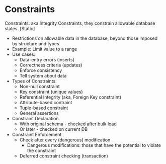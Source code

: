 # Constraints

Constraints: aka Integrity Constraints, they constrain allowable database states. [Static]

- Restrictions on allowable data in the database, beyond those imposed by structure and types
- Example: Limit value to a range
- Use cases:
    - Data-entry errors (inserts)
    - Correctness criteria (updates)
    - Enforce consistency
    - Tell system about data
- Types of Constraints:
    - Non-null constraint
    - Key constraint (unique values)
    - Referential Integrity (aka, Foreign Key constraint)
    - Attribute-based contraint
    - Tuple-based constraint
    - General assertions
- Constraint Declaration
    - With original schema - checked after bulk load
    - Or later - checked on current DB
- Constraint Enforcement
    - Check after every (dangerous) modification
        - Dangerous modifications: those that have the potential to violate the constraint
    - Deferred constraint checking (transaction)